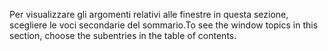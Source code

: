 <span data-ttu-id="a5be8-101">Per visualizzare gli argomenti relativi alle finestre in questa sezione, scegliere le voci secondarie del sommario.</span><span class="sxs-lookup"><span data-stu-id="a5be8-101">To see the window topics in this section, choose the subentries in the table of contents.</span></span>
